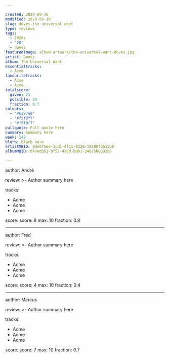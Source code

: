 ```yaml
---

created: 2020-09-16
modified: 2020-09-16
slug: doves-the-universal-want
type: reviews
tags:
  - 2020s
  - "28"
  - doves
featuredimage: album-artwork/the-universal-want-doves.jpg
artist: Doves
album: The Universal Want
essentialtracks:
  - Acme 
favouritetracks:
  - Acme
  - Acme
totalscore:
  given: 21
  possible: 30
  fraction: 0.7
colours:
  - "#6397e0"
  - "#f5f0f7"
  - "#f5f0f7"
pullquote: Pull quote here
summary: Summary here
week: 148
blurb: Blurb here
artistMBID: 9de8f66e-3cd1-4f11-8328-38200f0612b0
albumMBID: d47ed363-bf57-426d-b061-34675b8892b6

---
```


author: André

review: >-
  Author summary here

tracks:
  - Acme
  - Acme
  - Acme

score:
  score: 8
  max: 10
  fraction: 0.8

---

author: Fred

review: >-
  Author summary here

tracks:
  - Acme
  - Acme
  - Acme

score:
  score: 4
  max: 10
  fraction: 0.4

---

author: Marcus

review: >-
  Author summary here

tracks:
  - Acme
  - Acme
  - Acme

score:
  score: 7
  max: 10
  fraction: 0.7